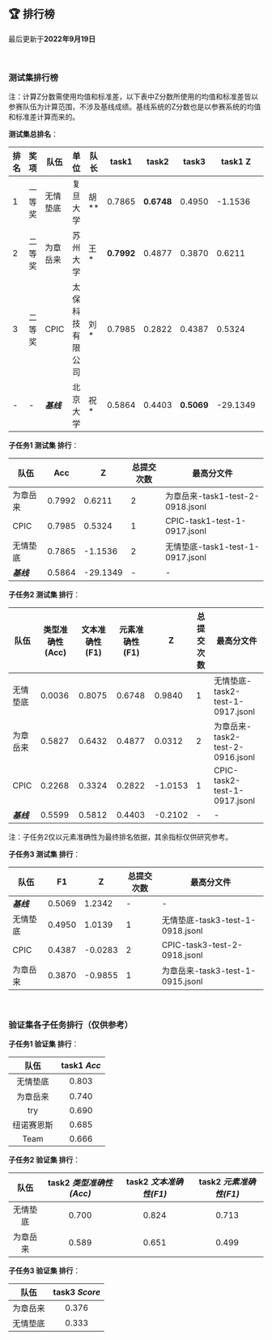 
<br/>

## 🏆 排行榜

<p class="text-center">最后更新于<strong>2022年9月19日</strong></p>

<br/>

### 测试集排行榜

<p>注：计算Z分数需使用均值和标准差，以下表中Z分数所使用的均值和标准差皆以参赛队伍为计算范围，不涉及基线成绩。基线系统的Z分数也是以参赛系统的均值和标准差计算而来的。</p>

**测试集总排名**：

| 排名 | 奖项 | 队伍     | 单位             | 队长 | task1  | task2  | task3  | task1 Z | task2 Z | task3 Z | Z_mean  |
| ---- | --- | -------- | ---------------- | ---- | ------ | ------ | ------ | ------- | ------- | ------- | ------- |
| 1    | 一等奖 | 无情垫底 | 复旦大学         | 胡** | 0.7865 | **0.6748** | 0.4950 | -1.1536 | 0.9840  | 1.0139  | 0.2814  |
| 2    | 二等奖 | 为章岳来 | 苏州大学         | 王*  | **0.7992** | 0.4877 | 0.3870 | 0.6211  | 0.0312  | -0.9855 | -0.1110 |
| 3    | 二等奖 | CPIC     | 太保科技有限公司 | 刘*  | 0.7985 | 0.2822 | 0.4387 | 0.5324  | -1.0153 | -0.0283 | -0.1704 |
| - | - | <span style="color:var(--bs-secondary)">***基线***<span> | 北京大学 | 祝* | 0.5864 | 0.4403 | **0.5069** | -29.1349 | -0.2102 | 1.2342 | -9.3703 |


**子任务1 测试集 排行**：

| 队伍     | Acc | Z | 总提交次数 | 最高分文件                       |
| -------- | --------- | ------- | ---------- | -------------------------------- |
| 为章岳来 | 0.7992    | 0.6211  | 2          | 为章岳来-task1-test-2-0918.jsonl |
| CPIC     | 0.7985    | 0.5324  | 1          | CPIC-task1-test-1-0917.jsonl     |
| 无情垫底 | 0.7865    | -1.1536 | 2          | 无情垫底-task1-test-1-0917.jsonl |
| <span style="color:var(--bs-secondary)">***基线***<span>    | 0.5864    | -29.1349 | - | - |

**子任务2 测试集 排行**：

| 队伍     | 类型准确性(Acc) | 文本准确性(F1) | 元素准确性(F1) | Z | 总提交次数 | 最高分文件                       |
| -------- | ------- | ------- | ------- | ------- | ---------- | -------------------------------- |
| 无情垫底 | 0.0036  | 0.8075  | 0.6748  | 0.9840  | 1          | 无情垫底-task2-test-1-0917.jsonl |
| 为章岳来 | 0.5827  | 0.6432  | 0.4877  | 0.0312  | 2          | 为章岳来-task2-test-2-0916.jsonl |
| CPIC     | 0.2268  | 0.3324  | 0.2822  | -1.0153 | 1          | CPIC-task2-test-1-0917.jsonl     |
| <span style="color:var(--bs-secondary)">***基线***<span>     | 0.5599  | 0.5812  | 0.4403  | -0.2102 | - | - |

注：子任务2仅以元素准确性为最终排名依据，其余指标仅供研究参考。

**子任务3 测试集 排行**：

| 队伍     | F1 | Z | 总提交次数 | 最高分文件                       |
| -------- | -------- | ------- | ---------- | -------------------------------- |
| <span style="color:var(--bs-secondary)">***基线***<span>    | 0.5069    | 1.2342 | - | - |
| 无情垫底 | 0.4950   | 1.0139  | 1          | 无情垫底-task3-test-1-0918.jsonl |
| CPIC     | 0.4387   | -0.0283 | 2          | CPIC-task3-test-2-0918.jsonl     |
| 为章岳来 | 0.3870   | -0.9855 | 1          | 为章岳来-task3-test-1-0915.jsonl |


<br/>

### 验证集各子任务排行（仅供参考）

<!-- ##### 子任务1、2 验证集 综合排行

| 队伍 | 模型描述 | task1 *Acc* | task2 *Score* | task1 *Z* | task2 *Z* | Z<sub>*mean*</sub> |
| :--: | :--: | :--: | :--: | :--: | :--: | :--: |
| - | - | - | - | - | - | - | -->

**子任务1 验证集 排行**：

| 队伍 | task1 *Acc* |
| :--: | :--: |
| 无情垫底 | 0.803 |
| 为章岳来 | 0.740 |
| try | 0.690 |
| 纽诺赛恩斯 | 0.685 |
| Team | 0.666 |

**子任务2 验证集 排行**：

| 队伍 | task2 *类型准确性(Acc)* | task2 *文本准确性(F1)* | task2 *元素准确性(F1)* |
| :--: | :--: | :--: | :--: |
| 无情垫底 | 0.700 | 0.824 | 0.713 |
| 为章岳来 | 0.589 | 0.651 | 0.499 |

**子任务3 验证集 排行**：

| 队伍 | task3 *Score* |
| :--: | :--: |
| 为章岳来 | 0.376 |
| 无情垫底 | 0.333 |

